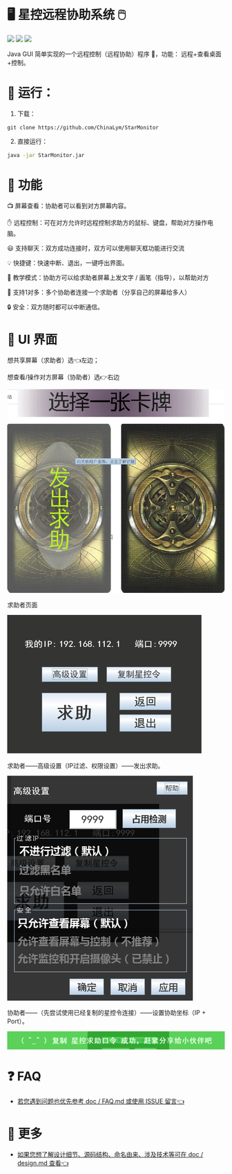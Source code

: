 # 🖥️ 星控远程协助系统 🖱️
[![](https://img.shields.io/badge/Java-1.8+-blue.svg)]()
[![](https://img.shields.io/badge/System-Windows/Linux/Mac-blue.svg)]()
[![](https://img.shields.io/badge/Author-lym-yellow.svg)](https://github.com/ChinaLym)

Java GUI 简单实现的一个远程控制（远程协助）程序 🎥，功能： 远程+查看桌面+控制。

# 🚀 运行：
1. 下载：
```
git clone https://github.com/ChinaLym/StarMonitor
```
2. 直接运行：
```bash
java -jar StarMonitor.jar
```

# 🌟 功能

📺 屏幕查看：协助者可以看到对方屏幕内容。

✋ 远程控制：可在对方允许时远程控制求助方的鼠标、键盘，帮助对方操作电脑。

😃 支持聊天：双方成功连接时，双方可以使用聊天框功能进行交流

💡 快捷键：快速中断、退出，一键呼出界面。

📐 教学模式：协助方可以给求助者屏幕上发文字 / 画笔（指导），以帮助对方

👥 支持1对多：多个协助者连接一个求助者（分享自己的屏幕给多人）

🔒 安全：双方随时都可以中断通信。

# 🎨 UI 界面
想共享屏幕（求助者）选👈左边；

想查看/操作对方屏幕（协助者）选👉右边

![starMonitorUI.jpg](doc/img/ui-select.png)

求助者页面

![ui-settings.png](doc/img/ui-settings.png)

求助者——高级设置（IP过滤、权限设置）——发出求助。

![ui-settings-advance.png](doc/img/ui-settings-advance.png)

协助者——（先尝试使用已经复制的星控令连接）——设置协助坐标（IP + Port）。

![ui-star-command.png](doc/img/ui-star-command.png)


# ❓ FAQ
- [若您遇到问题也优先参考 doc / FAQ.md 或使用 ISSUE 留言👈](doc/FAQ.md)

# 🔬 更多

- [如果您想了解设计细节、源码结构、命名由来、涉及技术等可在 doc / design.md 查看👈](doc/design.md)
